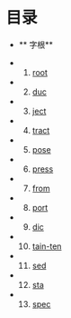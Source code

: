 目录
===

* ** 字根**
- 01. [root](https://github.com/LexHsu/Summary/blob/master/05-English/01-root.md)
- 02. [duc](https://github.com/LexHsu/Summary/blob/master/05-English/02-duc.md)
- 03. [ject](https://github.com/LexHsu/Summary/blob/master/05-English/03-jec.md)
- 04. [tract](https://github.com/LexHsu/Summary/blob/master/05-English/04-tract.md)
- 05. [pose](https://github.com/LexHsu/Summary/blob/master/05-English/05-pose.md)
- 06. [press](https://github.com/LexHsu/Summary/blob/master/05-English/06-press.md)
- 07. [from](https://github.com/LexHsu/Summary/blob/master/05-English/07-from.md)
- 08. [port](https://github.com/LexHsu/Summary/blob/master/05-English/08-port.md)
- 09. [dic](https://github.com/LexHsu/Summary/blob/master/05-English/09-dic.md)
- 10. [tain-ten](https://github.com/LexHsu/Summary/blob/master/05-English/10-tain-ten.md)
- 11. [sed](https://github.com/LexHsu/Summary/blob/master/05-English/11-sed.md)
- 12. [sta](https://github.com/LexHsu/Summary/blob/master/05-English/12-sta.md)
- 13. [spec](https://github.com/LexHsu/Summary/blob/master/05-English/13-spec.md)

